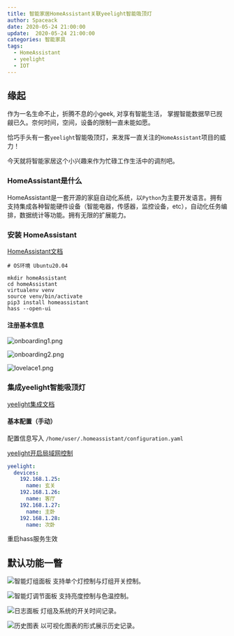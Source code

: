 ```yaml
---
title: 智能家居HomeAssistant关联yeelight智能吸顶灯
author: Spaceack
date: 2020-05-24 21:00:00
update:  2020-05-24 21:00:00
categories: 智能家具
tags: 
  - HomeAssistant
  - yeelight
  - IOT
---
```


## 缘起
作为一名生命不止，折腾不息的小geek, 对享有智能生活， 掌握智能数据早已觊觎已久。奈何时间，空间，设备的限制一直未能如愿。

恰巧手头有一套`yeelight`智能吸顶灯，来发挥一直关注的`HomeAssistant`项目的威力！

今天就将智能家居这个小兴趣来作为忙碌工作生活中的调剂吧。

### HomeAssistant是什么

HomeAssistant是一套开源的家庭自动化系统，以`Python`为主要开发语言。拥有支持集成各种智能硬件设备（智能电器，传感器，监控设备，etc），自动化任务编排，数据统计等功能。拥有无限的扩展能力。

### 安装 HomeAssistant
[HomeAssistant文档](https://www.home-assistant.io/getting-started/)
```
# OS环境 Ubuntu20.04

mkdir homeAssistant
cd homeAssistant
virtualenv venv
source venv/bin/activate
pip3 install homeassistant
hass --open-ui
```
#### 注册基本信息
![onboarding1.png](onboarding1.png)

![onboarding2.png](onboarding2.png)

![lovelace1.png](lovelace1.png)

### 集成yeelight智能吸顶灯
[yeelight集成文档](https://www.home-assistant.io/integrations/yeelight)

#### 基本配置（手动）
配置信息写入 `/home/user/.homeassistant/configuration.yaml`

[yeelight开启局域网控制](https://www.yeelight.com/faqs/lan_control)

```yaml
yeelight:
  devices:
    192.168.1.25:
      name: 玄关
    192.168.1.26:
      name: 客厅
    192.168.1.27:
      name: 主卧
    192.168.1.28:
      name: 次卧
```
重启hass服务生效

## 默认功能一瞥

![智能灯组面板](智能灯组面板.png)
支持单个灯控制与灯组开关控制。

![智能灯调节面板](智能灯调节面板.png)
支持亮度控制与色温控制。

![日志面板](日志面板.png)
灯组及系统的开关时间记录。

![历史图表](历史图表.png)
以可视化图表的形式展示历史记录。